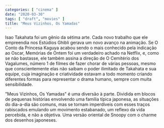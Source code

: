 ```yaml
---
categories: [ "cinema" ]
date: "2020-03-30"
tags: [ "draft", "movies" ]
title: "Meus Vizinhos, Os Yamadas"
---
```

Isao Takahata foi um gênio da sétima arte. Cada novo trabalho que ele
empreendia nos Estúdios Ghibli gerava um novo avanço na animação. Se
O Conto da Princesa Kaguya acabou sendo o mais conhecido pela indicação
ao Oscar, Memórias de Ontem foi um verdadeiro achado na Netflix, e,
como se não bastasse, ele também assina a direção de O Cemitério
dos Vagalumes, número 1 de filmes de fazer chorar de várias pessoas,
mesmo que conscientemente elas não saibam o poder ilimitado de Takahata
e sua equipe, cuja imaginação e criatividade estavam a todo momento
criando diferentes formas para representar o drama humano, sempre com
muita sensibilidade.

"Meus Vizinhos, Os Yamadas" é uma diversão à parte. Dividida em
blocos de pequenas histórias envolvendo uma família típica japonesa,
as situações do dia-a-dia são comuns, mas se tornam imperdíveis com
esses traços rabiscados emulando um movimento estabanado, um reflexo
da vida percebida, e não a objetiva. Uma versão oriental de Snoopy
com o charme dos desenhos japoneses.
